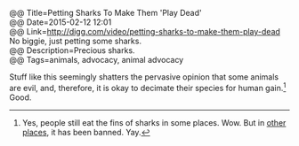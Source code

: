 @@ Title=Petting Sharks To Make Them 'Play Dead'  
@@ Date=2015-02-12 12:01  
@@ Link=http://digg.com/video/petting-sharks-to-make-them-play-dead  
No biggie, just petting some sharks.  
@@ Description=Precious sharks.  
@@ Tags=animals, advocacy, animal advocacy   

Stuff like this seemingly shatters the pervasive opinion that some animals are evil, and, therefore, it is okay to decimate their species for human gain.[^y] Good. 

[^y]: Yes, people still eat the fins of sharks in some places. Wow. But in [other places](http://www.humanesociety.org/news/press_releases/2013/07/new-york-ends-shark-fin-trade-072613.html), it has been banned. Yay.